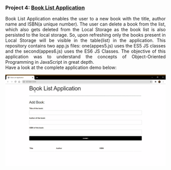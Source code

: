 ### Project 4: [Book List Application](#https://github.com/risg99/JavaScript-Projects/tree/main/Book%20List%20Application)

<p align="justify">
Book List Application enables the user to a new book with the title, author name and ISBN(a unique number). The user can delete a book from the list, which also gets deleted from the Local Storage as the book list is also persisted to the local storage. So, upon refreshing only the books present in Local Storage will be visible in the table(list) in the application. This repository contains two app.js files: one(appes5.js) uses the ES5 JS classes and the second(appes6.js) uses the ES6 JS Classes. The objective of this application was to understand the concepts of Object-Oriented Programming in JavaScript in great depth. 
  <br> Have a look at the complete application demo below:
</p>

<p align="center">
  <img alt="Book List Application Demo" src="https://github.com/risg99/JavaScript-Projects/blob/main/Book%20List%20Application/Book-List-Application-Demo.gif">
</p>
